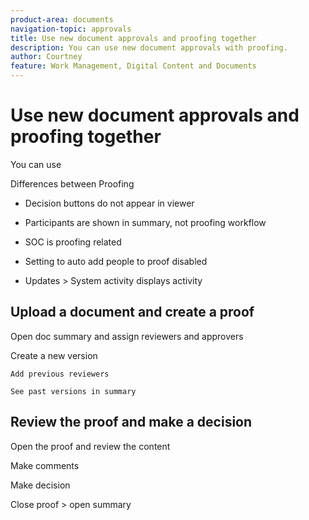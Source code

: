 ```yaml
---
product-area: documents
navigation-topic: approvals
title: Use new document approvals and proofing together
description: You can use new document approvals with proofing.
author: Courtney
feature: Work Management, Digital Content and Documents
---
```


# Use new document approvals and proofing together

You can use 


Differences between Proofing 

* Decision buttons do not appear in viewer 

* Participants are shown in summary, not proofing workflow 

* SOC is proofing related 

* Setting to auto add people to proof disabled 

* Updates > System activity displays activity 


## Upload a document and create a proof 

Open doc summary and assign reviewers and approvers 

Create a new version 

    Add previous reviewers 

    See past versions in summary 

 

## Review the proof and make a decision 

Open the proof and review the content 

Make comments 

Make decision 

Close proof > open summary 

 